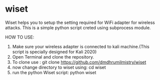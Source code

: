 # wiset
Wiset helps you to setup the setting required for WiFi adapter for wireless attacks. 
This is a simple python script creted using subprocess module.

HOW TO USE:
1. Make sure your wireless adapter is connected to kali machine.(This script is specially designed for Kali 2020)
2. Open Terminal and clone the repository.
3. To clone use : git clone https://github.com/dmdhrumilmistry/wiset
4. now change directory to  wiset using: cd wiset
5. run the python Wiset script: python wiset

